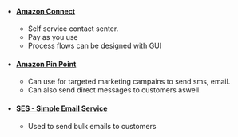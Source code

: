 - #### [Amazon Connect](https://github.com/CharlesRajendran/aws-training/blob/master/amazon-connect.md)
  - Self service contact senter.
  - Pay as you use
  - Process flows can be designed with GUI
  
- #### [Amazon Pin Point](https://github.com/CharlesRajendran/aws-training/blob/master/amazon-pinpoint.md)
  - Can use for targeted marketing campains to send sms, email.
  - Can also send direct messages to customers aswell. 
  
- #### [SES - Simple Email Service](https://github.com/CharlesRajendran/aws-training/blob/master/aws-ses.md)
  - Used to send bulk emails to customers
